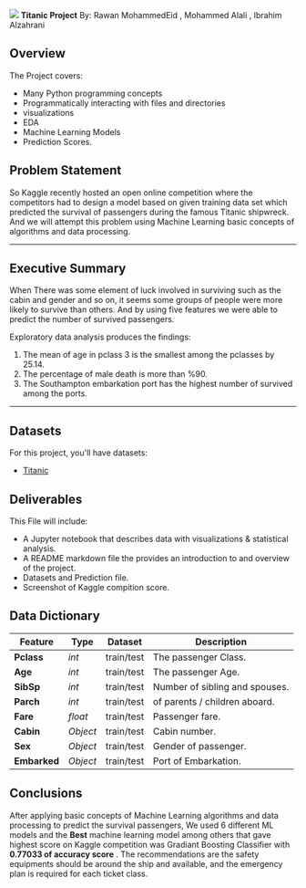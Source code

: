 ﻿


![](https://ga-dash.s3.amazonaws.com/production/assets/logo-9f88ae6c9c3871690e33280fcf557f33.png) 
**Titanic Project**
By: Rawan  MohammedEid , Mohammed Alali , Ibrahim Alzahrani
## Overview
The Project covers:
- Many Python programming concepts
- Programmatically interacting with files and directories
- visualizations
- EDA
- Machine Learning Models
- Prediction Scores.

## Problem Statement
So Kaggle recently hosted an open online competition where the competitors had to design a model based on given training data set which predicted the survival of passengers during the famous Titanic shipwreck. And we will attempt this problem using Machine Learning basic concepts of algorithms and data processing.

---

## Executive Summary
When There was some element of luck involved in surviving such as the cabin and gender and so on, it seems some groups of people were more likely to survive than others. And  by using five features we were able to predict the number of survived passengers.

Exploratory data analysis produces the findings:
<ol>
    <li>The mean of age in pclass 3 is the smallest among the pclasses by 25.14.</li>
    <li>The percentage of male death is more than %90.</li>
    <li>The Southampton embarkation port has the highest number of survived among the ports.</li>
</ol>

---
## Datasets

For this project, you'll have datasets:

- [Titanic](https://www.kaggle.com/c/titanic)

## Deliverables

This File will include:
- A Jupyter notebook that describes  data with visualizations & statistical analysis.
- A README markdown file the provides an introduction to and overview of the project.
- Datasets and Prediction file. 
- Screenshot of Kaggle compition score.

## Data Dictionary 
|Feature|Type|Dataset|Description|
|---|---|---|---|
|**Pclass**|*int*|train/test|The passenger Class.| 
|**Age**|   *int*|train/test|The passenger Age.|
|**SibSp**| *int*|train/test| Number of sibling and spouses.|
|**Parch**|   *int*|train/test|of parents / children aboard.|
|**Fare**|   *float*|train/test| Passenger fare.|
|**Cabin**| *Object*|train/test|Cabin number.|
|**Sex**| *Object*|train/test|Gender of passenger.|
|**Embarked**|  *Object*|train/test|Port of Embarkation.|

## Conclusions
After applying  basic concepts of Machine Learning algorithms and data processing to predict the survival passengers,  We used 6 different ML models and the **Best** machine learning model among others that gave highest score on Kaggle competition was Gradiant Boosting Classifier with  **0.77033 of accuracy score** . The recommendations are the safety equipments should be around the ship and available, and the emergency plan is required for each ticket class.